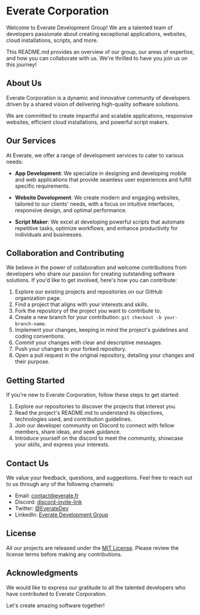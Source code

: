 # Everate Corporation

Welcome to Everate Development Group! We are a talented team of developers passionate about creating exceptional applications, websites, cloud installations, scripts, and more. 

This README.md provides an overview of our group, our areas of expertise, and how you can collaborate with us. We're thrilled to have you join us on this journey!

## About Us

Everate Corporation is a dynamic and innovative community of developers driven by a shared vision of delivering high-quality software solutions. 

We are committed to create impactful and scalable applications, responsive websites, efficient cloud installations, and powerful script makers.

## Our Services

At Everate, we offer a range of development services to cater to various needs:

- **App Development**: We specialize in designing and developing mobile and web applications that provide seamless user experiences and fulfill specific requirements.

- **Website Development**: We create modern and engaging websites, tailored to our clients' needs, with a focus on intuitive interfaces, responsive design, and optimal performance.

- **Script Maker**: We excel at developing powerful scripts that automate repetitive tasks, optimize workflows, and enhance productivity for individuals and businesses.

## Collaboration and Contributing

We believe in the power of collaboration and welcome contributions from developers who share our passion for creating outstanding software solutions. If you'd like to get involved, here's how you can contribute:

1. Explore our existing projects and repositories on our GitHub organization page.
2. Find a project that aligns with your interests and skills.
3. Fork the repository of the project you want to contribute to.
4. Create a new branch for your contribution: `git checkout -b your-branch-name`.
5. Implement your changes, keeping in mind the project's guidelines and coding conventions.
6. Commit your changes with clear and descriptive messages.
7. Push your changes to your forked repository.
8. Open a pull request in the original repository, detailing your changes and their purpose.

## Getting Started

If you're new to Everate Corporation, follow these steps to get started:

1. Explore our repositories to discover the projects that interest you.
2. Read the project's README.md to understand its objectives, technologies used, and contribution guidelines.
3. Join our developer community on Discord to connect with fellow members, share ideas, and seek guidance.
4. Introduce yourself on the discord to meet the community, showcase your skills, and express your interests.

## Contact Us

We value your feedback, questions, and suggestions. Feel free to reach out to us through any of the following channels:

- Email: [contact@everate.fr](mailto:contact@everatedev.com)
- Discord: [discord-invite-link](insert-link)
- Twitter: [@EverateDev](https://twitter.com/EverateDev)
- LinkedIn: [Everate Development Group](https://www.linkedin.com/company/everate-development-group)

## License

All our projects are released under the [MIT License](./LICENSE). Please review the license terms before making any contributions.

## Acknowledgments

We would like to express our gratitude to all the talented developers who have contributed to Everate Corporation.

Let's create amazing software together!
